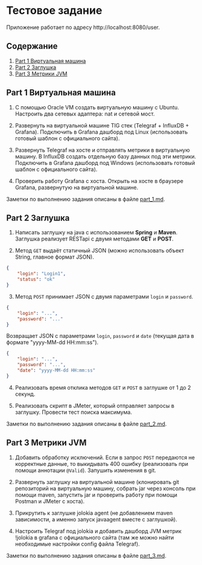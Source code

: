 # Тестовое задание

Приложение работает по адресу http://localhost:8080/user.

## Содержание

1. [Part 1 Виртуальная машина](#part-1-виртуальная-машина)
2. [Part 2 Заглушка](#part-2-заглушка)
3. [Part 3 Метрики JVM](#part-3-метрики-jvm)

## Part 1 Виртуальная машина

1) С помощью Oracle VM создать виртуальную машину с Ubuntu. Настроить два сетевых адаптера: nat и сетевой мост.

2) Развернуть на виртуальной машине TIG стек (Telegraf + InfluxDB + Grafana). Подключить в Grafana дашборд под Linux (использовать готовый шаблон с официального сайта).

3) Развернуть Telegraf на хосте и отправлять метрики в виртуальную машину. В InfluxDB создать отдельную базу данных под эти метрики. Подключить в Grafana дашборд под Windows (использовать готовый шаблон с официального сайта).

4) Проверить работу Grafana с хоста. Открыть на хосте в браузере Grafana, развернутую на виртуальной машине.

Заметки по выполнению задания описаны в файле [part_1.md](./notes/part_1.md).

## Part 2 Заглушка

1) Написать заглушку на java с использованием **Spring** и **Maven**. Заглушка реализует RESTapi с двумя методами **GET** и **POST**.

2) Метод `GET` выдаёт статичный JSON (можно использовать объект String, главное формат JSON).

```json
{
    "login": "Login1",
    "status": "ok"
}
```

3) Метод `POST` принимает JSON с двумя параметрами `login` и `password`.

```json
{
    "login": "...",
    "password": "..."
}
```
Возвращает JSON с параметрами `login`, `password` и `date` (текущая дата в формате "yyyy-MM-dd HH:mm:ss").

```json
{
    "login": "...",
    "password": "...",
    "date": "yyyy-MM-dd HH:mm:ss"
}
```

4) Реализовать время отклика методов `GET` и `POST` в заглушке от 1 до 2 секунд.

5) Реализовать скрипт в JMeter, который отправляет запросы в заглушку. Провести тест поиска максимума.

Заметки по выполнению задания описаны в файле [part_2.md](./notes/part_2.md).

## Part 3 Метрики JVM

1) Добавить обработку исключений. Если в запрос `POST` передаются не корректные данные, то выкидывать 400 ошибку (реализовать при помощи аннотации `@Valid`). Запушить изменения в git.

2) Развернуть заглушку на виртуальной машине (клонировать git репозиторий на виртуальную машину, собрать jar через консоль при помощи maven, запустить jar и проверить работу при помощи Postman и JMeter с хоста).

3) Прикрутить к заглушке jolokia agent (не добавлением maven зависимости, а именно запуск javaagent вместе с заглушкой).

4) Настроить Telegraf под jolokia и добавить дашборд JVM метрик !jolokia в grafana с официального сайта (там же можно найти необходимые настройки config файла Telegraf).

Заметки по выполнению задания описаны в файле [part_3.md](./notes/part_3.md).
